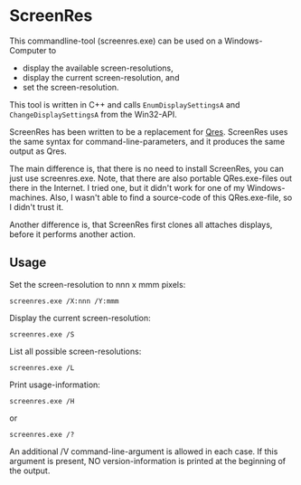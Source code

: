 # ScreenRes

This commandline-tool (screenres.exe) can be used on a Windows-Computer to 

- display the available screen-resolutions,
- display the current screen-resolution, and
- set the screen-resolution.

This tool is written in C++ and calls `EnumDisplaySettingsA` and `ChangeDisplaySettingsA` from the Win32-API.

ScreenRes has been written to be a replacement for [Qres](http://qres.sourceforge.net/). ScreenRes uses the same syntax for command-line-parameters, and it produces the same output as Qres. 

The main difference is, that there is no need to install ScreenRes, you can just use screenres.exe. Note, that there are also portable QRes.exe-files out there in the Internet. I tried one, but it didn't work for one of my Windows-machines. Also, I wasn't able to find a source-code of this QRes.exe-file, so I didn't trust it.

Another difference is, that ScreenRes first clones all attaches displays, before it performs another action.

## Usage

Set the screen-resolution to nnn x mmm pixels:
```
screenres.exe /X:nnn /Y:mmm
```

Display the current screen-resolution:
```
screenres.exe /S
```

List all possible screen-resolutions:
```
screenres.exe /L
```

Print usage-information:
```
screenres.exe /H
```
or
```
screenres.exe /?
```

An additional /V command-line-argument is allowed in each case. If this argument is present, NO version-information is printed at the beginning of the output.

